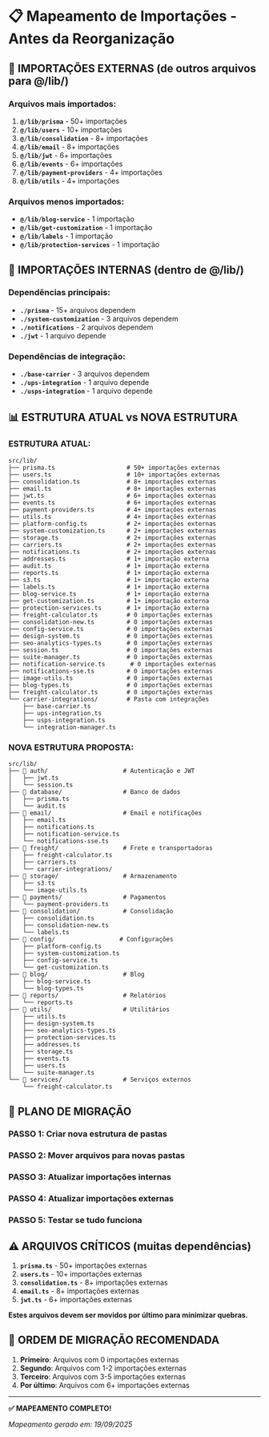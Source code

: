 # 📋 Mapeamento de Importações - Antes da Reorganização

## 🎯 **IMPORTAÇÕES EXTERNAS (de outros arquivos para @/lib/)**

### **Arquivos mais importados:**
1. **`@/lib/prisma`** - 50+ importações
2. **`@/lib/users`** - 10+ importações
3. **`@/lib/consolidation`** - 8+ importações
4. **`@/lib/email`** - 8+ importações
5. **`@/lib/jwt`** - 6+ importações
6. **`@/lib/events`** - 6+ importações
7. **`@/lib/payment-providers`** - 4+ importações
8. **`@/lib/utils`** - 4+ importações

### **Arquivos menos importados:**
- **`@/lib/blog-service`** - 1 importação
- **`@/lib/get-customization`** - 1 importação
- **`@/lib/labels`** - 1 importação
- **`@/lib/protection-services`** - 1 importação

## 🔗 **IMPORTAÇÕES INTERNAS (dentro de @/lib/)**

### **Dependências principais:**
- **`./prisma`** - 15+ arquivos dependem
- **`./system-customization`** - 3 arquivos dependem
- **`./notifications`** - 2 arquivos dependem
- **`./jwt`** - 1 arquivo depende

### **Dependências de integração:**
- **`./base-carrier`** - 3 arquivos dependem
- **`./ups-integration`** - 1 arquivo depende
- **`./usps-integration`** - 1 arquivo depende

## 📊 **ESTRUTURA ATUAL vs NOVA ESTRUTURA**

### **ESTRUTURA ATUAL:**
```
src/lib/
├── prisma.ts                    # 50+ importações externas
├── users.ts                     # 10+ importações externas
├── consolidation.ts             # 8+ importações externas
├── email.ts                     # 8+ importações externas
├── jwt.ts                       # 6+ importações externas
├── events.ts                    # 6+ importações externas
├── payment-providers.ts         # 4+ importações externas
├── utils.ts                     # 4+ importações externas
├── platform-config.ts           # 2+ importações externas
├── system-customization.ts      # 2+ importações externas
├── storage.ts                   # 2+ importações externas
├── carriers.ts                  # 2+ importações externas
├── notifications.ts             # 2+ importações externas
├── addresses.ts                 # 1+ importação externa
├── audit.ts                     # 1+ importação externa
├── reports.ts                   # 1+ importação externa
├── s3.ts                        # 1+ importação externa
├── labels.ts                    # 1+ importação externa
├── blog-service.ts              # 1+ importação externa
├── get-customization.ts         # 1+ importação externa
├── protection-services.ts       # 1+ importação externa
├── freight-calculator.ts        # 0 importações externas
├── consolidation-new.ts         # 0 importações externas
├── config-service.ts            # 0 importações externas
├── design-system.ts             # 0 importações externas
├── seo-analytics-types.ts       # 0 importações externas
├── session.ts                   # 0 importações externas
├── suite-manager.ts             # 0 importações externas
├── notification-service.ts       # 0 importações externas
├── notifications-sse.ts         # 0 importações externas
├── image-utils.ts               # 0 importações externas
├── blog-types.ts                # 0 importações externas
├── freight-calculator.ts        # 0 importações externas
└── carrier-integrations/        # Pasta com integrações
    ├── base-carrier.ts
    ├── ups-integration.ts
    ├── usps-integration.ts
    └── integration-manager.ts
```

### **NOVA ESTRUTURA PROPOSTA:**
```
src/lib/
├── 📁 auth/                     # Autenticação e JWT
│   ├── jwt.ts
│   └── session.ts
├── 📁 database/                 # Banco de dados
│   ├── prisma.ts
│   └── audit.ts
├── 📁 email/                    # Email e notificações
│   ├── email.ts
│   ├── notifications.ts
│   ├── notification-service.ts
│   └── notifications-sse.ts
├── 📁 freight/                  # Frete e transportadoras
│   ├── freight-calculator.ts
│   ├── carriers.ts
│   └── carrier-integrations/
├── 📁 storage/                  # Armazenamento
│   ├── s3.ts
│   └── image-utils.ts
├── 📁 payments/                 # Pagamentos
│   └── payment-providers.ts
├── 📁 consolidation/            # Consolidação
│   ├── consolidation.ts
│   ├── consolidation-new.ts
│   └── labels.ts
├── 📁 config/                  # Configurações
│   ├── platform-config.ts
│   ├── system-customization.ts
│   ├── config-service.ts
│   └── get-customization.ts
├── 📁 blog/                     # Blog
│   ├── blog-service.ts
│   └── blog-types.ts
├── 📁 reports/                  # Relatórios
│   └── reports.ts
├── 📁 utils/                    # Utilitários
│   ├── utils.ts
│   ├── design-system.ts
│   ├── seo-analytics-types.ts
│   ├── protection-services.ts
│   ├── addresses.ts
│   ├── storage.ts
│   ├── events.ts
│   ├── users.ts
│   └── suite-manager.ts
└── 📁 services/                 # Serviços externos
    └── freight-calculator.ts
```

## 🎯 **PLANO DE MIGRAÇÃO**

### **PASSO 1: Criar nova estrutura de pastas**
### **PASSO 2: Mover arquivos para novas pastas**
### **PASSO 3: Atualizar importações internas**
### **PASSO 4: Atualizar importações externas**
### **PASSO 5: Testar se tudo funciona**

## ⚠️ **ARQUIVOS CRÍTICOS (muitas dependências)**

1. **`prisma.ts`** - 50+ importações externas
2. **`users.ts`** - 10+ importações externas
3. **`consolidation.ts`** - 8+ importações externas
4. **`email.ts`** - 8+ importações externas
5. **`jwt.ts`** - 6+ importações externas

**Estes arquivos devem ser movidos por último para minimizar quebras.**

## 🔄 **ORDEM DE MIGRAÇÃO RECOMENDADA**

1. **Primeiro**: Arquivos com 0 importações externas
2. **Segundo**: Arquivos com 1-2 importações externas
3. **Terceiro**: Arquivos com 3-5 importações externas
4. **Por último**: Arquivos com 6+ importações externas

---

**✅ MAPEAMENTO COMPLETO!**

*Mapeamento gerado em: 19/09/2025*
